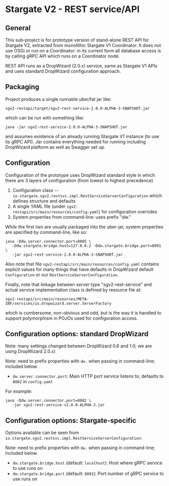 # Stargate V2 - REST service/API

## General

This sub-project is for prototype version of stand-alone REST API
for Stargate V2, extracted from monolithic Stargate V1 Coordinator.
It does not use OSGi or run on a Coordinator: in its current form
all database access is by calling gRPC API which runs on a Coordinator node.

REST API runs as a DropWizard (2.0.x) service, same as Stargate V1 APIs
and uses standard DropWizard configuration approach.

## Packaging

Project produces a single runnable uber/fat jar like:

    sgv2-restapi/target/sgv2-rest-service-2.0.0-ALPHA-3-SNAPSHOT.jar

which can be run with something like:

    java -jar sgv2-rest-service-2.0.0-ALPHA-3-SNAPSHOT.jar

and assumes existence of an already running Stargate V1 instance (to use its gRPC API).
Jar contains everything needed for running including DropWizard platform
as well as Swagger set up.

## Configuration

Configuration of the prototype uses DropWizard standard style in which there
are 3 layers of configuration (from lowest to highest precedence)

1. Configuration class -- `io.stargate.sgv2.restsvc.impl.RestServiceServerConfiguration` which defines structure and defaults
2. A single YAML file (under `sgv2-restapi/src/main/resources/config.yaml`) for configuration overrides
3. System properties from command-line: uses prefix "dw."

While the first two are usually packaged into the uber-jar, system properties are specified by command-line, like so:

```
java -Ddw.server.connector.port=8085 \
   -Ddw.stargate.bridge.host=127.0.0.2 -Ddw.stargate.bridge.port=8091 \
   -jar sgv2-rest-service-2.0.0-ALPHA-3-SNAPSHOT.jar
```

Also note that file `sgv2-restapi/src/main/resources/config.yaml` contains
explicit values for many things that have defaults in DropWizard default
`Configuration` or our `RestServiceServerConfiguration`.

Finally, note that linkage between server type "sgv2-rest-service" and actual
service implementation class is defined by resource file at:

    sgv2-restapi/src/main/resources/META-INF/services/io.dropwizard.server.ServerFactory

which is cumbersome, non-obvious and odd, but is the way it is handled
to support polymorphism in POJOs used for configuration access.

## Configuration options: standard DropWizard

Note: many settings changed between DropWizard 0.6 and 1.0; we are using
DropWizard 2.0.x)

Note: need to prefix properties with `dw.` when passing in command-line; included below.

* `dw.server.connector.port`: Main HTTP port service listens to; defaults to `8082` in `config.yaml`

For example:

```
java -Ddw.server.connector.port=8082 \
   -jar sgv2-rest-service-v2.0.0-ALPHA-3.jar

```

## Configuration options: Stargate-specific

Options available can be seen from `io.stargate.sgv2.restsvc.impl.RestServiceServerConfiguration`:

Note: need to prefix properties with `dw.` when passing in command-line; included below.

* `dw.stargate.bridge.host` (default: `localhost`): Host where gRPC service to use runs on
* `dw.stargate.bridge.port` (default: `8091`): Port number of gRPC service to use runs on
